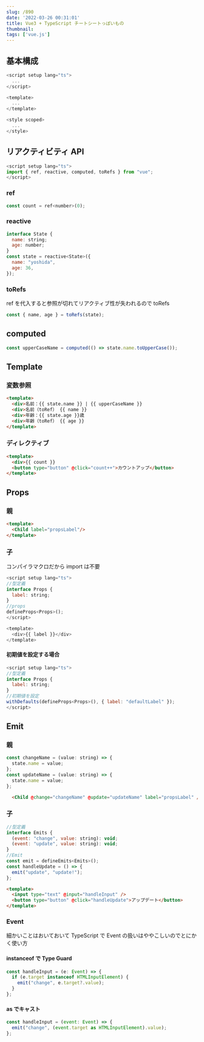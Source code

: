```yaml
---
slug: /890
date: '2022-03-26 00:31:01'
title: Vue3 + TypeScript チートシートっぽいもの
thumbnail:
tags: ['vue.js']
---
```

## 基本構成

```javascript
<script setup lang="ts">
  ...
</script>

<template>
  ...
</template>

<style scoped>
  ...
</style>
```

## リアクティビティ API

```javascript
<script setup lang="ts">
import { ref, reactive, computed, toRefs } from "vue";
</script>
```

### ref

```javascript
const count = ref<number>(0);
```

### reactive

```javascript
interface State {
  name: string;
  age: number;
}
const state = reactive<State>({
  name: "yoshida",
  age: 36,
});
```

### toRefs

ref を代入すると参照が切れてリアクティブ性が失われるので toRefs

```javascript
const { name, age } = toRefs(state);
```

## computed

```javascript
const upperCaseName = computed(() => state.name.toUpperCase());
```

## Template

### 変数参照

```html
<template>
  <div>名前：{{ state.name }} | {{ upperCaseName }}
  <div>名前（toRef） {{ name }}
  <div>年齢：{{ state.age }}歳
  <div>年齢（toRef） {{ age }}
</template>

```

### ディレクティブ

```html
<template>
  <div>{{ count }}
  <button type="button" @click="count++">カウントアップ</button>
</template>
```

## Props

### 親

```html
<template>
  <Child label="propsLabel"/>
</template>
```

### 子

コンパイラマクロだから import は不要

```javascript
<script setup lang="ts">
//型定義
interface Props {
  label: string;
}
//props
defineProps<Props>();
</script>

<template>
  <div>{{ label }}</div>
</template>
```

#### 初期値を設定する場合

```javascript
<script setup lang="ts">
//型定義
interface Props {
  label: string;
}
//初期値を設定
withDefaults(defineProps<Props>(), { label: "defaultLabel" });
</script>
```

## Emit

### 親

```javascript
const changeName = (value: string) => {
  state.name = value;
};
const updateName = (value: string) => {
  state.name = value;
};
```

```html
  <Child @change="changeName" @update="updateName" label="propsLabel" />
```

### 子

```javascript
//型定義
interface Emits {
  (event: "change", value: string): void;
  (event: "update", value: string): void;
}
//Emit
const emit = defineEmits<Emits>();
const handleUpdate = () => {
  emit("update", "update!");
};
```

```html
<template>
  <input type="text" @input="handleInput" />
  <button type="button" @click="handleUpdate">アップデート</button>
</template>
```

### Event

細かいことはおいておいて TypeScript で Event の扱いはややこしいのでとにかく使い方

#### instanceof で Type Guard

```javascript
const handleInput = (e: Event) => {
  if (e.target instanceof HTMLInputElement) {
    emit("change", e.target?.value);
  }
};
```

#### as でキャスト

```javascript
const handleInput = (event: Event) => {
  emit("change", (event.target as HTMLInputElement).value);
};
```
